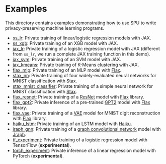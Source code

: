 # Examples

This directory contains examples demonstrating how to use SPU to write privacy-preserving machine learning programs.

* [ss_lr](ss_lr/): Private training of linear/logistic regression models with JAX.
* [ss_xgb](ss_xgb/): Private training of an XGB model with JAX.
* [jax_lr](jax_lr/): Private training of a logistic regression model with JAX (different from `ss_lr`,
                     we run a complete JAX training function in this demo).
* [jax_svm](jax_svm/): Private training of an SVM model with JAX.
* [jax_kmeans](jax_kmeans/): Private training of K-Means clustering with JAX.
* [flax_mlp](flax_mlp/): Private training of an MLP model with [Flax](https://github.com/google/flax).
* [stax_nn](stax_nn/): Private training of four widely-evaluated neural networks for MNIST classification with
                       [Stax](https://jax.readthedocs.io/en/latest/jax.example_libraries.stax.html).
* [stax_mnist_classifier](stax_mnist_classifier/): Private training of a simple neural network for MNIST classification with
                                                   [Stax](https://jax.readthedocs.io/en/latest/jax.example_libraries.stax.html).
* [flax_resnet](flax_resnet/): Private training of a [ResNet](https://arxiv.org/abs/1512.03385) model with [Flax](https://github.com/google/flax) library.
* [flax_gpt2](flax_gpt2/): Private inference of a pre-trained
                           [GPT2](https://cdn.openai.com/better-language-models/language_models_are_unsupervised_multitask_learners.pdf)
                           model with [Flax](https://github.com/google/flax) library.
* [flax_vae](flax_vae/): Private training of a [VAE](http://arxiv.org/abs/1312.6114) model for MNIST digit reconstruction with
                         [Flax](https://github.com/google/flax) library.
* [haiku_lstm](haiku_lstm/): Private training of an LSTM model with [Haiku](https://github.com/deepmind/dm-haiku).
* [jraph_gnn](jraph_gnn/): Private training of a [graph convolutional network](https://arxiv.org/abs/1609.02907) model with
                           [Jraph](https://github.com/deepmind/jraph).
* [tf_experiment](tf_experiment/): Private training of a logistic regression model with TensorFlow (**experimental**).
* [torch_experiment](torch_experiment/): Private inference of a linear regression model with PyTorch (**experimental**).
